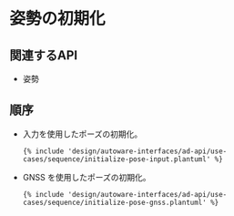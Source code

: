# 姿勢の初期化

## 関連するAPI

- 姿勢

## 順序

- 入力を使用したポーズの初期化。

  ```plantuml
  {% include 'design/autoware-interfaces/ad-api/use-cases/sequence/initialize-pose-input.plantuml' %}
  ```

- GNSS を使用したポーズの初期化。

  ```plantuml
  {% include 'design/autoware-interfaces/ad-api/use-cases/sequence/initialize-pose-gnss.plantuml' %}
  ```
